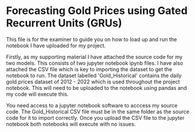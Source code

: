 
# Forecasting Gold Prices using Gated Recurrent Units (GRUs) 

This file is for the examiner to guide you on how to load up and run the notebook I have uploaded for my project.

Firstly, as my supporting material I have attached the source code for my two models. This consists of two jupyter notebook ipynb files. I have also attached the CSV file which 
is key to importing the dataset to get the notebook to run. The dataset labelled 'Gold_Historical' contains the
daily gold prices dataset of 2012 - 2022 which is used throughout the project notebook. This will need to be uploaded 
to the notebook using pandas and my code will execute this.

You need access to a jupyter notebook software to acccess my source code. The Gold_Historical CSV file must 
be in the same folder as the source code for it to import correctly. Once you upload the CSV file to the 
jupyter notebook both notebooks will execute with no issues.
